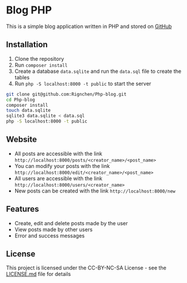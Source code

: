 # Blog PHP

This is a simple blog application written in PHP and stored on [GitHub](https://github.com/Rignchen/Php-blog)

## Installation
1. Clone the repository
2. Run `composer install`
3. Create a database `data.sqlite` and run the `data.sql` file to create the tables
4. Run `php -S localhost:8000 -t public` to start the server

```bash
git clone git@github.com:Rignchen/Php-blog.git
cd Php-blog
composer install
touch data.sqlite
sqlite3 data.sqlite < data.sql
php -S localhost:8000 -t public
```

## Website
- All posts are accessible with the link `http://localhost:8000/posts/<creator_name>/<post_name>`
- You can modify your posts with the link `http://localhost:8000/edit/<creator_name>/<post_name>`
- All users are accessible with the link `http://localhost:8000/users/<creator_name>`
- New posts can be created with the link `http://localhost:8000/new`

## Features
- Create, edit and delete posts made by the user
- View posts made by other users
- Error and success messages

## License
This project is licensed under the CC-BY-NC-SA License - see the [LICENSE.md](LICENSE.md) file for details
